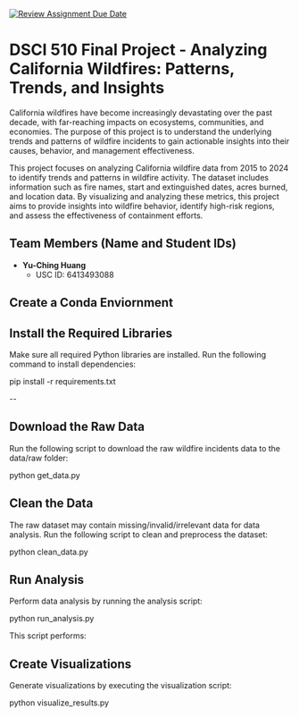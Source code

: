 [![Review Assignment Due Date](https://classroom.github.com/assets/deadline-readme-button-22041afd0340ce965d47ae6ef1cefeee28c7c493a6346c4f15d667ab976d596c.svg)](https://classroom.github.com/a/q4BQ8R99)
# DSCI 510 Final Project - Analyzing California Wildfires: Patterns, Trends, and Insights
California wildfires have become increasingly devastating over the past decade, with far-reaching impacts on ecosystems, communities, and economies. The purpose of this project is to understand the underlying trends and patterns of wildfire incidents to gain actionable insights into their causes, behavior, and management effectiveness.

This project focuses on analyzing California wildfire data from 2015 to 2024 to identify trends and patterns in wildfire activity. The dataset includes information such as fire names, start and extinguished dates, acres burned, and location data. By visualizing and analyzing these metrics, this project aims to provide insights into wildfire behavior, identify high-risk regions, and assess the effectiveness of containment efforts.

## Team Members (Name and Student IDs)
- **Yu-Ching Huang**  
  - USC ID: 6413493088

## Create a Conda Enviornment


## Install the Required Libraries
Make sure all required Python libraries are installed. Run the following command to install dependencies:

pip install -r requirements.txt

--

## Download the Raw Data
Run the following script to download the raw wildfire incidents data to the data/raw folder:

python get_data.py

## Clean the Data
The raw dataset may contain missing/invalid/irrelevant data for data analysis. Run the following script to clean and preprocess the dataset:

python clean_data.py

## Run Analysis
Perform data analysis by running the analysis script:

python run_analysis.py

This script performs:


## Create Visualizations
Generate visualizations by executing the visualization script:

python visualize_results.py
